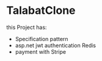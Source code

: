 # TalabatClone
this Project has:
- Specification pattern
- asp.net jwt authentication
 Redis
- payment with Stripe
